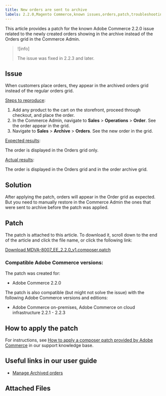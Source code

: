 ```yaml
---
title: New orders are sent to archive
labels: 2.2.0,Magento Commerce,known issues,orders,patch,troubleshooting,Adobe Commerce,cloud infrastructure,admin,on-premises
---
```


This article provides a patch for the known Adobe Commerce 2.2.0 issue related to the newly created orders showing in the archive instead of the Orders grid in the Commerce Admin.

>![info]
>
>The issue was fixed in 2.2.3 and later.

## Issue

When customers place orders, they appear in the archived orders grid instead of the regular orders grid.

<ins>Steps to reproduce</ins>:

1. Add any product to the cart on the storefront, proceed through checkout, and place the order.
1. In the Commerce Admin, navigate to **Sales** > **Operations** > **Order**. See the order appear in the grid.
1. Navigate to **Sales** > **Archive** > **Orders**. See the new order in the grid.

<ins>Expected results</ins>:

The order is displayed in the Orders grid only.

<ins>Actual results</ins>:

The order is displayed in the Orders grid and in the order archive grid.

## Solution

After applying the patch, orders will appear in the Order grid as expected. But you need to manually restore in the Commerce Admin the ones that were sent to archive before the patch was applied.

## Patch

The patch is attached to this article. To download it, scroll down to the end of the article and click the file name, or click the following link:

 [Download MDVA-8007\_EE\_2.2.0\_v1.composer.patch](assets/MDVA-8007_EE_2.2.0_v1.composer.patch.zip)

### Compatible Adobe Commerce versions:

The patch was created for:

* Adobe Commerce 2.2.0

The patch is also compatible (but might not solve the issue) with the following Adobe Commerce versions and editions:

* Adobe Commerce on-premises, Adobe Commerce on cloud infrastructure 2.2.1 - 2.2.3

## How to apply the patch

For instructions, see [How to apply a composer patch provided by Adobe Commerce](https://support.magento.com/hc/en-us/articles/360028367731) in our support knowledge base.

## Useful links in our user guide

* [Manage Archived orders](https://docs.magento.com/user-guide/sales/order-archive.html)

## Attached Files
